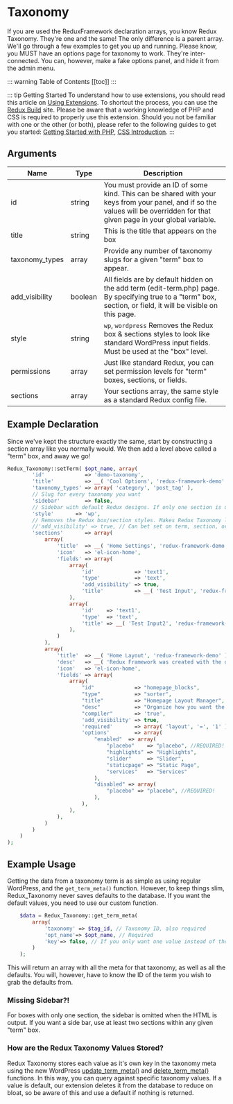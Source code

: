 # Taxonomy <Badge text="enhancement" type="warn"/>

If you are used the ReduxFramework declaration arrays, you know Redux Taxonomy. They're one and the same! The only difference is a parent array. We'll go through a few examples to get you up and running. Please know, you MUST have an options page for taxonomy to work. They're inter-connected. You can, however, make a fake options panel, and hide it from the admin menu. 

::: warning Table of Contents
[[toc]]
:::

::: tip Getting Started
To understand how to use extensions, you should read this article on [Using Extensions](../guides/basics-using-extensions.md).
 To shortcut the process, you can use the [Redux Build](http://build.redux.io/) site. Please be aware that a working 
 knowledge of PHP and CSS is required to properly use this extension. Should you not be familiar with one or the other 
 (or both), please refer to the following guides to get you started: 
 [Getting Started with PHP](http://www.php.net/manual/en/tutorial.php), 
 [CSS Introduction](http://www.w3schools.com/css/css_intro.asp).
:::

## Arguments

|Name|Type|Description|
|--- |--- |--- |
|id|string|You must provide an ID of some kind. This can be shared with your keys from your panel, and if so the values will be overridden for that given page in your global variable.|
|title|string|This is the title that appears on the box|
|taxonomy_types|array|Provide any number of taxonomy slugs for a given "term" box to appear.|
|add_visibility|boolean|All fields are by default hidden on the add term (edit-term.php) page. By specifying true to a "term" box, section, or field, it will be visible on this page.|
|style|string|`wp`, `wordpress` Removes the Redux box & sections styles to look like standard WordPress input fields. Must be used at the "box" level.|
|permissions|array|Just like standard Redux, you can set permission levels for "term" boxes, sections, or fields.|
|sections|array|Your sections array, the same style as a standard Redux config file.|

## Example Declaration
Since we've kept the structure exactly the same, start by constructing a section array like you normally would. We then 
add a level above called a "term" box, and away we go!

```php
Redux_Taxonomy::setTerm( $opt_name, array(
        'id'             => 'demo-taxonomy',
        'title'          => __( 'Cool Options', 'redux-framework-demo' ),
        'taxonomy_types' => array( 'category', 'post_tag' ),
        // Slug for every taxonomy you want
        'sidebar'        => false,
        // Sidebar with default Redux designs. If only one section is defined, this will be set to true.
        'style'       => 'wp',
        // Removes the Redux box/section styles. Makes Redux Taxonomy look like standard WP fields.
        //'add_visibility' => true, // Can bet set on term, section, or field level. Denotes what fields to be displayed on the add {TERM} pages.
        'sections'       => array(
            array(
                'title'  => __( 'Home Settings', 'redux-framework-demo' ),
                'icon'   => 'el-icon-home',
                'fields' => array(
                    array(
                        'id'             => 'text1',
                        'type'           => 'text',
                        'add_visibility' => true,
                        'title'          => __( 'Test Input', 'redux-framework-demo' ),
                    ),
                    array(
                        'id'    => 'text1',
                        'type'  => 'text',
                        'title' => __( 'Test Input2', 'redux-framework-demo' ),
                    ),
                )
            ),
            array(
                'title'  => __( 'Home Layout', 'redux-framework-demo' ),
                'desc'   => __( 'Redux Framework was created with the developer in mind. It allows for any theme developer to have an advanced theme panel with most of the features a developer would need. For more information check out the Github repo at: <a href="https://github.com/ReduxFramework/Redux-Framework">https://github.com/ReduxFramework/Redux-Framework</a>', 'redux-framework-demo' ),
                'icon'   => 'el-icon-home',
                'fields' => array(
                    array(
                        "id"             => "homepage_blocks",
                        "type"           => "sorter",
                        "title"          => "Homepage Layout Manager",
                        "desc"           => "Organize how you want the layout to appear on the homepage",
                        "compiler"       => 'true',
                        'add_visibility' => true,
                        'required'       => array( 'layout', '=', '1' ),
                        'options'        => array(
                            "enabled"  => array(
                                "placebo"    => "placebo", //REQUIRED!
                                "highlights" => "Highlights",
                                "slider"     => "Slider",
                                "staticpage" => "Static Page",
                                "services"   => "Services"
                            ),
                            "disabled" => array(
                                "placebo" => "placebo", //REQUIRED!
                            ),
                        ),
                    ),
                ),
            )
        )
    )
);
```

## Example Usage
Getting the data from a taxonomy term is as simple as using regular WordPress, and the `get_term_meta()` function. 
However, to keep things slim, Redux_Taxonomy never saves defaults to the database. If you want the default values, you 
need to use our custom function.

```php
    $data = Redux_Taxonomy::get_term_meta( 
        array( 
            'taxonomy' => $tag_id, // Taxonomy ID, also required
            'opt_name'=> $opt_name, // Required
            'key'=> false, // If you only want one value instead of the full array
        ) 
    );
```

This will return an array with all the meta for that taxonomy, as well as all the defaults. You will, however, have to 
know the ID of the term you wish to grab the defaults from.

### Missing Sidebar?!
For boxes with only one section, the sidebar is omitted when the HTML is output. If you want a side bar, use at least 
two sections within any given "term" box.

### How are the Redux Taxonomy Values Stored?
Redux Taxonomy stores each value as it's own key in the taxonomy meta using the new WordPress [update_term_meta()](https://developer.wordpress.org/reference/functions/update_term_meta/) 
and [delete_term_meta()](https://developer.wordpress.org/reference/functions/delete_term_meta/) functions. 
In this way, you can query against specific taxonomy values. If a value is default, our extension deletes it from the 
database to reduce on bloat, so be aware of this and use a default if nothing is returned.